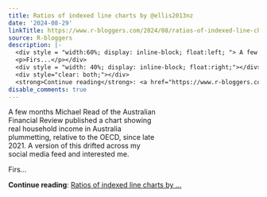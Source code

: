 ```yaml
---
title: Ratios of indexed line charts by @ellis2013nz
date: '2024-08-29'
linkTitle: https://www.r-bloggers.com/2024/08/ratios-of-indexed-line-charts-by-ellis2013nz/
source: R-bloggers
description: |-
  <div style = "width:60%; display: inline-block; float:left; "> A few months Michael Read of the Australian Financial Review published a chart showing real household income in Australia plummetting, relative to the OECD, since late 2021. A version of this drifted across my social media feed and interested me.</p>
  <p>Firs...</p></div>
  <div style = "width: 40%; display: inline-block; float:right;"></div>
  <div style="clear: both;"></div>
  <strong>Continue reading</strong>: <a href="https://www.r-bloggers.com/2024/08/ratios-of-indexed-line-charts-by-ellis2013nz/">Ratios of indexed line charts by ...
disable_comments: true
---
```

<div style = "width:60%; display: inline-block; float:left; "> A few months Michael Read of the Australian Financial Review published a chart showing real household income in Australia plummetting, relative to the OECD, since late 2021. A version of this drifted across my social media feed and interested me.</p>
<p>Firs...</p></div>
<div style = "width: 40%; display: inline-block; float:right;"></div>
<div style="clear: both;"></div>
<strong>Continue reading</strong>: <a href="https://www.r-bloggers.com/2024/08/ratios-of-indexed-line-charts-by-ellis2013nz/">Ratios of indexed line charts by ...